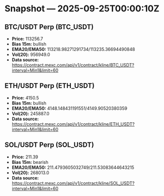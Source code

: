 # Snapshot — 2025-09-25T00:00:10Z

## BTC/USDT Perp (BTC_USDT)
- **Price:** 113256.7
- **Bias 15m:** bullish
- **EMA20/EMA50:** 113218.98271291734/113235.36694490848
- **Vol(20):** 956949.0
- **Data source:** https://contract.mexc.com/api/v1/contract/kline/BTC_USDT?interval=Min1&limit=60

## ETH/USDT Perp (ETH_USDT)
- **Price:** 4150.5
- **Bias 15m:** bullish
- **EMA20/EMA50:** 4148.148431191551/4149.90520380359
- **Vol(20):** 245887.0
- **Data source:** https://contract.mexc.com/api/v1/contract/kline/ETH_USDT?interval=Min1&limit=60

## SOL/USDT Perp (SOL_USDT)
- **Price:** 211.39
- **Bias 15m:** bearish
- **EMA20/EMA50:** 211.4793605032749/211.53083644643215
- **Vol(20):** 268013.0
- **Data source:** https://contract.mexc.com/api/v1/contract/kline/SOL_USDT?interval=Min1&limit=60
